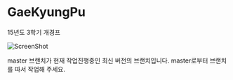 ﻿# GaeKyungPu
15년도 3학기 개경프

![ScreenShot](http://ref.comgal.info/data/cgref_4/samplemap_withSpearman_color_5x.png)

master 브랜치가 현재 작업진행중인 최신 버전의 브랜치입니다.
master로부터 브랜치를 따서 작업해 주세요.
